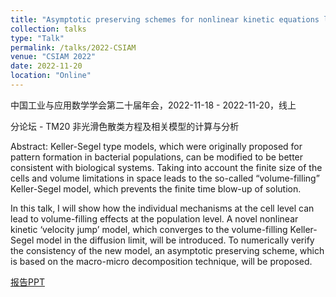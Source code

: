 ```yaml
---
title: "Asymptotic preserving schemes for nonlinear kinetic equations leading to volume-exclusion chemotaxis in the diﬀusive limit"
collection: talks
type: "Talk"
permalink: /talks/2022-CSIAM
venue: "CSIAM 2022"
date: 2022-11-20
location: "Online"
---
```

中国工业与应用数学学会第二十届年会，2022-11-18 - 2022-11-20，线上

分论坛 - TM20 非光滑色散类方程及相关模型的计算与分析

Abstract: Keller-Segel type models, which were originally proposed for pattern formation in bacterial populations, can be modified to be better consistent with biological systems. Taking into account the finite size of the cells and volume limitations in space leads to the so-called “volume-filling” Keller-Segel model, which prevents the finite time blow-up of solution.

In this talk, I will show how the individual mechanisms at the cell level can lead to volume-filling effects at the population level. A novel nonlinear kinetic ‘velocity jump’ model, which converges to the volume-filling Keller-Segel model in the diffusion limit, will be introduced. To numerically verify the consistency of the new model, an asymptotic preserving scheme, which is based on the macro-micro decomposition technique, will be proposed.


[报告PPT](http://xinran-ruan.github.io/files/PPT-2022-CSIAM.pdf)